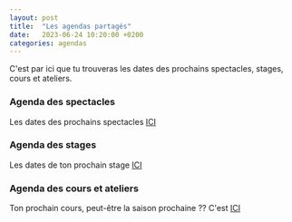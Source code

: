 ```yaml
---
layout: post
title:  "Les agendas partagés"
date:   2023-06-24 10:20:00 +0200
categories: agendas
---
```


C'est par ici que tu trouveras les dates des prochains spectacles, stages, cours et ateliers.

### Agenda des spectacles
Les dates des prochains spectacles [ICI](/impro/agendas/spectacles)

### Agenda des stages
Les dates de ton prochain stage [ICI](/impro/agendas/stages)

### Agenda des cours et ateliers
Ton prochain cours, peut-être la saison prochaine ?? C'est [ICI](/impro/agendas/cours-et-ateliers)
